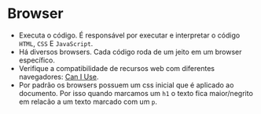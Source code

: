 # Browser

- Executa o código. É responsável por executar e interpretar o código `HTML`, `CSS` E `JavaScript`.
- Há diversos browsers. Cada código roda de um jeito em um browser específico.
- Verifique a compatibilidade de recursos web com diferentes navegadores: [Can I Use](https://caniuse.com/).
- Por padrão os browsers possuem um css inicial que é aplicado ao documento. Por isso quando marcamos um `h1` o texto fica maior/negrito em relacão a um texto marcado com um `p`.
